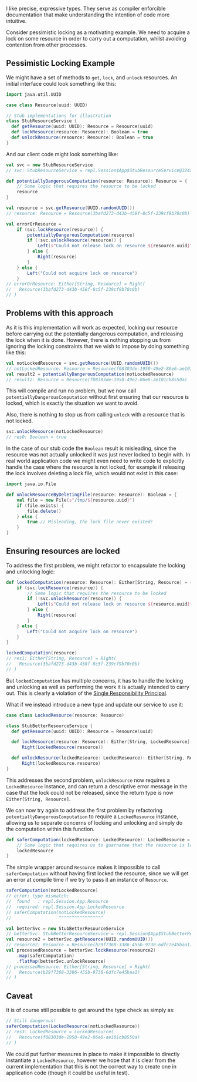 I like precise, expressive types. They serve as compiler enforcible
documentation that make understanding the intention of code more intuitive.

Consider pessimistic locking as a motivating example. We need to acquire a lock
on some resource in order to carry out a computation, whilst avoiding
contention from other processes.

## Pessimistic Locking Example

We might have a set of methods to `get`, `lock`, and `unlock`
resources. An initial interface could look something like this:

```scala
import java.util.UUID

case class Resource(uuid: UUID)

// Stub implementations for illustration
class StubResourceService {
  def getResource(uuid: UUID): Resource = Resource(uuid)
  def lockResource(resource: Resource): Boolean = true
  def unlockResource(resource: Resource): Boolean = true
}
```

And our client code might look something like:

```scala
val svc = new StubResourceService
// svc: StubResourceService = repl.Session$App$StubResourceService@324a5538

def potentiallyDangerousComputation(resource: Resource): Resource = {
    // Some logic that requires the resource to be locked
    resource
}

val resource = svc.getResource(UUID.randomUUID())
// resource: Resource = Resource(3bafd273-d43b-458f-8c5f-239cf9b70c0b)

val errorOrResource =
    if (svc.lockResource(resource)) {
        potentiallyDangerousComputation(resource)
        if (!svc.unlockResource(resource)) {
            Left(s"Could not release lock on resource ${resource.uuid}")
        } else {
            Right(resource)
        }
    } else {
        Left("Could not acquire lock on resource")
    }
// errorOrResource: Either[String, Resource] = Right(
//   Resource(3bafd273-d43b-458f-8c5f-239cf9b70c0b)
// )
```

## Problems with this approach

As it is this implementation will work as expected, locking our resource before
carrying out the potentially dangerous computation, and releasing the lock when
it is done. However, there is nothing stopping us from ignoring the locking
constraints that we wish to impose by doing something like this:

```scala
val notLockedResource = svc.getResource(UUID.randomUUID())
// notLockedResource: Resource = Resource(f08303de-1950-49e2-86e6-ae101cb8550a)
val result2 = potentiallyDangerousComputation(notLockedResource)
// result2: Resource = Resource(f08303de-1950-49e2-86e6-ae101cb8550a)
```

This will compile and run no problem, but we now call
`potentiallyDangerousComputation` without first ensuring that our resource is
locked, which is exactly the situation we want to avoid.

Also, there is nothing to stop us from calling `unlock` with a resource that is
not locked.

```scala
svc.unlockResource(notLockedResource)
// res0: Boolean = true
```

In the case of our stub code the `Boolean` result is misleading, since the
resource was not actually unlocked it was just never locked to begin with. In
real world application code we might even need to write code to explicitly
handle the case where the resource is not locked, for example if releasing the
lock involves deleting a lock file, which would not exist in this case:

```scala
import java.io.File

def unlockResourceByDeletingFile(resource: Resource): Boolean = {
    val file = new File(s"/tmp/${resource.uuid}")
    if (file.exists) {
        file.delete()
    } else {
        true // Misleading, the lock file never existed!
    }
}
```

## Ensuring resources are locked

To address the first problem, we might refactor to encapsulate the locking and
unlocking logic:

```scala
def lockedComputation(resource: Resource): Either[String, Resource] = {
    if (svc.lockResource(resource)) {
        // Some logic that requires the resource to be locked
        if (!svc.unlockResource(resource)) {
            Left(s"Could not release lock on resource ${resource.uuid}")
        } else {
            Right(resource)
        }
    } else {
        Left("Could not acquire lock on resource")
    }
}

lockedComputation(resource)
// res1: Either[String, Resource] = Right(
//   Resource(3bafd273-d43b-458f-8c5f-239cf9b70c0b)
// )
```

But `lockedComputation` has multiple concerns, it has to handle the locking and
unlocking as well as performing the work it is actually intended to carry out.
This is clearly a violation of the [Single Responsibility Principal][srp].

What if we instead introduce a new type and update our service to use it:

```scala
case class LockedResource(resource: Resource)

class StubBetterResourceService {
  def getResource(uuid: UUID): Resource = Resource(uuid)

  def lockResource(resource: Resource): Either[String, LockedResource] =
      Right(LockedResource(resource))

  def unlockResource(lockedResource: LockedResource): Either[String, Resource] =
      Right(lockedResource.resource)
}
```

This addresses the second problem, `unlockResource` now requires a
`LockedResource` instance, and can return a descriptive error message in the
case that the lock could not be released, since the return type is now
`Either[String, Resource]`.

We can now try again to address the first problem by refactoring
`potentiallyDangerousComputation` to require a `LockedResource` instance,
allowing us to separate concerns of locking and unlocking and simply do the
computation within this function.

```scala
def saferComputation(lockedResource: LockedResource): LockedResource = {
    // Some logic that requires us to guarnatee that the resource is locked
    lockedResource
}
```

The simple wrapper around `Resource` makes it impossible to call
`saferComputation` without having first locked the resource,
since we will get an error at compile time if we try to pass it an instance of
`Resource`.

```scala
saferComputation(notLockedResource)
// error: type mismatch;
//  found   : repl.Session.App.Resource
//  required: repl.Session.App.LockedResource
// saferComputation(notLockedResource)
//                  ^^^^^^^^^^^^^^^^^
```

```scala
val betterSvc = new StubBetterResourceService
// betterSvc: StubBetterResourceService = repl.Session$App$StubBetterResourceService@28bdf256
val resource2 = betterSvc.getResource(UUID.randomUUID())
// resource2: Resource = Resource(b29f7368-3386-455b-9730-6dfc7e45baa1)
val processedResource = betterSvc.lockResource(resource2)
    .map(saferComputation)
    .flatMap(betterSvc.unlockResource)
// processedResource: Either[String, Resource] = Right(
//   Resource(b29f7368-3386-455b-9730-6dfc7e45baa1)
// )
```

## Caveat

It is of course still possible to get around the type check as simply as:

```scala
// Still dangerous!
saferComputation(LockedResource(notLockedResource))
// res3: LockedResource = LockedResource(
//   Resource(f08303de-1950-49e2-86e6-ae101cb8550a)
// )
```

We could put further measures in place to make it impossible to directly
instantiate a `LockedResource`, however we hope that it is clear from the
current implementation that this is not the correct way to create one in
application code (though it could be useful in test).


[srp]: https://en.wikipedia.org/wiki/Single-responsibility_principle
